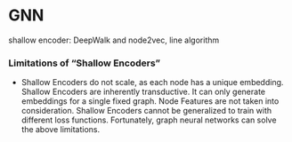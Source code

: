 # GNN
shallow encoder: DeepWalk and node2vec, line algorithm
### Limitations of “Shallow Encoders”
* Shallow Encoders do not scale, as each node has a unique embedding.
Shallow Encoders are inherently transductive. It can only generate embeddings for a single fixed graph.
Node Features are not taken into consideration.
Shallow Encoders cannot be generalized to train with different loss functions.
Fortunately, graph neural networks can solve the above limitations.
